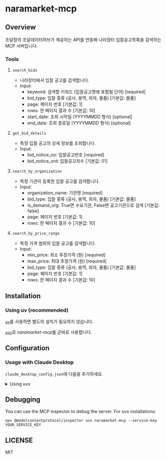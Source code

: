 # naramarket-mcp

## Overview

조달청의 조달데이터허브가 제공하는 API를 연동해 나라장터 입찰공고목록을 검색하는 MCP 서버입니다.

### Tools

1. `search_bids`
    - 나라장터에서 입찰 공고를 검색합니다.
    - Input:
        - keyword: 검색할 키워드 (입찰공고명에 포함될 단어) [required]
        - bid_type: 입찰 종류 (공사, 용역, 외자, 물품) [기본값: 물품]
        - page: 페이지 번호 [기본값: 1]
        - rows: 한 페이지 결과 수 [기본값: 10]
        - start_date: 조회 시작일 (YYYYMMDD 형식) [optional]
        - end_date: 조회 종료일 (YYYYMMDD 형식) [optional]

2. `get_bid_details` 
    - 특정 입찰 공고의 상세 정보를 조회합니다.
    - Input:
        - bid_notice_no: 입찰공고번호 [required]
        - bid_notice_ord: 입찰공고차수 [기본값: 01]

3. `search_by_organization` 
    - 특정 기관이 등록한 입찰 공고를 검색합니다.
    - Input:
        - organization_name: 기관명 [required]
        - bid_type: 입찰 종류 (공사, 용역, 외자, 물품) [기본값: 물품]
        - is_demand_org: True면 수요기관, False면 공고기관으로 검색 [기본값: false]
        - page: 페이지 번호 [기본값: 1]
        - rows: 한 페이지 결과 수 [기본값: 10]

4. `search_by_price_range` 
    - 특정 가격 범위의 입찰 공고를 검색합니다.
    - Input:
        - min_price: 최소 추정가격 (원) [required]
        - max_price: 최대 추정가격 (원) [required]
        - bid_type: 입찰 종류 (공사, 용역, 외자, 물품) [기본값: 물품]
        - page: 페이지 번호 [기본값: 1]
        - rows: 한 페이지 결과 수 [기본값: 10]

## Installation

### Using uv (recommended)

[`uv`](https://docs.astral.sh/uv/)를 사용하면 별도의 설치가 필요하지 않습니다.

[`uvx`](https://docs.astral.sh/uv/guides/tools/)로 *naramarket-mcp*를 곧바로 사용합니다.


## Configuration

### Usage with Claude Desktop

`claude_desktop_config.json`에 다음을 추가하세요.

<details>
<summary>Using uvx</summary>

```json
"mcpServers": {
  "naramarket": {
    "command": "uvx",
    "args": [
    "naramarket-mcp",
    "--service-key",
    "<YOUR_SERVICE_KEY>"
    ]
  }
}
```
</details>



## Debugging

You can use the MCP inspector to debug the server. For uvx installations:

```
npx @modelcontextprotocol/inspector uvx naramarket-mcp --service-key YOUR_SERVICE_KEY
```


## LICENSE

MIT